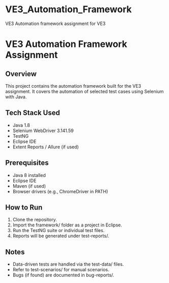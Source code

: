 # VE3_Automation_Framework
VE3 Automation framework assignment for VE3
# VE3 Automation Framework Assignment

## Overview
This project contains the automation framework built for the VE3 assignment. It covers the automation of selected test cases using Selenium with Java.

## Tech Stack Used
- Java 1.8
- Selenium WebDriver 3.141.59
- TestNG
- Eclipse IDE
- Extent Reports / Allure (if used)

## Prerequisites
- Java 8 installed
- Eclipse IDE
- Maven (if used)
- Browser drivers (e.g., ChromeDriver in PATH)

## How to Run
1. Clone the repository.
2. Import the framework/ folder as a project in Eclipse.
3. Run the TestNG suite or individual test files.
4. Reports will be generated under test-reports/.

## Notes
- Data-driven tests are handled via the test-data/ files.
- Refer to test-scenarios/ for manual scenarios.
- Bugs (if found) are documented in bug-reports/.
